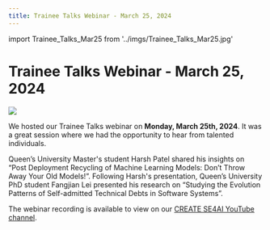 ```yaml
---
title: Trainee Talks Webinar - March 25, 2024
---
```

 
 <!-- ## Trainee Talks Webinar - March 25, 2024 -->

import Trainee_Talks_Mar25 from '../imgs/Trainee_Talks_Mar25.jpg'

<h1>Trainee Talks Webinar - March 25, 2024</h1>
<p class="Trainee_Talks_Mar25"><img src={Trainee_Talks_Mar25}/></p>

We hosted our Trainee Talks webinar on **Monday, March 25th, 2024**. It was a great session where we had the opportunity to hear from talented individuals.

Queen’s University Master's student Harsh Patel shared his insights on “Post Deployment Recycling of Machine Learning Models: Don’t Throw Away Your Old Models!”. Following Harsh's presentation, Queen’s University PhD student Fangjian Lei presented his research on “Studying the Evolution Patterns of Self-admitted Technical Debts in Software Systems”.

The webinar recording is available to view on our [CREATE SE4AI YouTube channel](https://youtu.be/ZABpAV9BwYY).